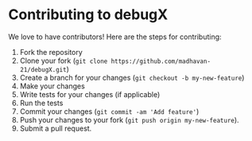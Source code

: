 # Contributing to debugX

We love to have contributors! Here are the steps for contributing:

1. Fork the repository
2. Clone your fork (`git clone https://github.com/madhavan-21/debugX.git`)
3. Create a branch for your changes (`git checkout -b my-new-feature`)
4. Make your changes
5. Write tests for your changes (if applicable)
6. Run the tests
7. Commit your changes (`git commit -am 'Add feature'`)
8. Push your changes to your fork (`git push origin my-new-feature`).
9. Submit a pull request.
